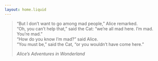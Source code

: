 ```yaml
---
layout: home.liquid
---
```


> “But I don’t want to go among mad people,” Alice remarked.</br>
> “Oh, you can’t help that,” said the Cat: “we’re all mad here. I’m mad. You’re mad.”</br>
> “How do you know I’m mad?” said Alice.</br>
> “You must be,” said the Cat, “or you wouldn’t have come here.”</br>
>
> _Alice’s Adventures in Wonderland_
